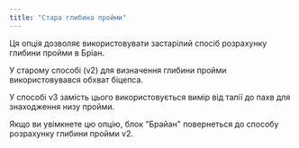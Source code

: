 ```yaml
---
title: "Стара глибина пройми"
---
```


Ця опція дозволяє використовувати застарілий спосіб розрахунку глибини пройми в Бріан.

У старому способі (v2) для визначення глибини пройми використовувався обхват біцепса.

У способі v3 замість цього використовується вимір від талії до пахв для знаходження низу пройми.

Якщо ви увімкнете цю опцію, блок "Брайан" повернеться до способу розрахунку глибини пройми v2.
